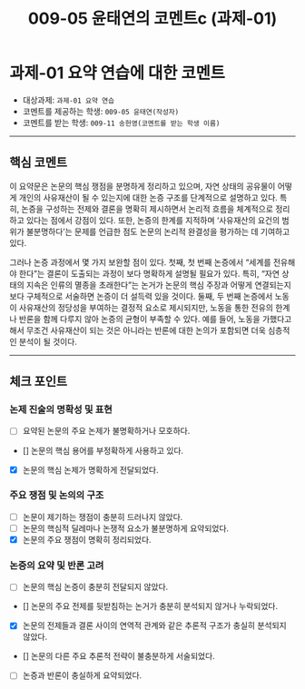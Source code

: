 ﻿---
title: 009-05 윤태연의 코멘트c (과제-01) 
layout: home
nav_order: 05
parent: 009-11 송헌영 (과제-01)
permalink: /asmt-01/009-05/comment-009-05
---

# 과제-01 요약 연습에 대한 코멘트

- 대상과제: `과제-01 요약 연습`
- 코멘트를 제공하는 학생: `009-05 윤태연(작성자)` 
- 코멘트를 받는 학생: `009-11 송헌영(코멘트를 받는 학생 이름)` 

---

## 핵심 코멘트

이 요약문은 논문의 핵심 쟁점을 분명하게 정리하고 있으며, 자연 상태의 공유물이 어떻게 개인의 사유재산이 될 수 있는지에 대한 논증 구조를 단계적으로 설명하고 있다. 특히, 논증을 구성하는 전제와 결론을 명확히 제시하면서 논리적 흐름을 체계적으로 정리하고 있다는 점에서 강점이 있다. 또한, 논증의 한계를 지적하며 ‘사유재산의 요건의 범위가 불분명하다’는 문제를 언급한 점도 논문의 논리적 완결성을 평가하는 데 기여하고 있다.

그러나 논증 과정에서 몇 가지 보완할 점이 있다. 첫째, 첫 번째 논증에서 “세계를 전유해야 한다”는 결론이 도출되는 과정이 보다 명확하게 설명될 필요가 있다. 특히, “자연 상태의 지속은 인류의 멸종을 초래한다”는 논거가 논문의 핵심 주장과 어떻게 연결되는지 보다 구체적으로 서술하면 논증이 더 설득력 있을 것이다. 둘째, 두 번째 논증에서 노동이 사유재산의 정당성을 부여하는 결정적 요소로 제시되지만, 노동을 통한 전유의 한계나 반론을 함께 다루지 않아 논증의 균형이 부족할 수 있다. 예를 들어, 노동을 가했다고 해서 무조건 사유재산이 되는 것은 아니라는 반론에 대한 논의가 포함되면 더욱 심층적인 분석이 될 것이다.


---

## 체크 포인트

### 논제 진술의 명확성 및 표현  
- [ ] 요약된 논문의 주요 논제가 불명확하거나 모호하다.  
- [] 논문의 핵심 용어를 부정확하게 사용하고 있다.  
- [x] 논문의 핵심 논제가 명확하게 전달되었다.  

### 주요 쟁점 및 논의의 구조  
- [ ] 논문이 제기하는 쟁점이 충분히 드러나지 않았다.  
- [ ] 논문의 핵심적 딜레마나 논쟁적 요소가 불분명하게 요약되었다.  
- [x] 논문의 주요 쟁점이 명확히 정리되었다.  

### 논증의 요약 및 반론 고려  
- [ ] 논문의 핵심 논증이 충분히 전달되지 않았다.  
- [] 논문의 주요 전제를 뒷받침하는 논거가 충분히 분석되지 않거나 누락되었다.  
- [x] 논문의 전제들과 결론 사이의 연역적 관계와 같은 추론적 구조가 충실히 분석되지 않았다.  
- [] 논문의 다른 주요 추론적 전략이 불충분하게 서술되었다.
- [ ] 논증과 반론이 충실하게 요약되었다.
